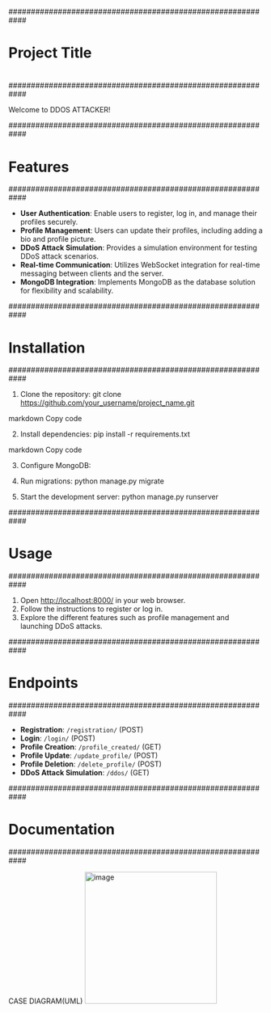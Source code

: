 ############################################################
#                                                          #
#                      Project Title                       #
#                                                          #
############################################################

Welcome to DDOS ATTACKER!



############################################################
#                     Features                               #
############################################################

- **User Authentication**: Enable users to register, log in, and manage their profiles securely.
- **Profile Management**: Users can update their profiles, including adding a bio and profile picture.
- **DDoS Attack Simulation**: Provides a simulation environment for testing DDoS attack scenarios.
- **Real-time Communication**: Utilizes WebSocket integration for real-time messaging between clients and the server.
- **MongoDB Integration**: Implements MongoDB as the database solution for flexibility and scalability.

############################################################
#                      Installation                         #
############################################################

1. Clone the repository:
git clone https://github.com/your_username/project_name.git

markdown
Copy code

2. Install dependencies:
pip install -r requirements.txt

markdown
Copy code

3. Configure MongoDB:


4. Run migrations:
python manage.py migrate


5. Start the development server:
python manage.py runserver



############################################################
#                          Usage                            #
############################################################

1. Open [http://localhost:8000/](http://localhost:8000/) in your web browser.
2. Follow the instructions to register or log in.
3. Explore the different features such as profile management and launching DDoS attacks.

############################################################
#                        Endpoints                          #
############################################################

- **Registration**: `/registration/` (POST)
- **Login**: `/login/` (POST)
- **Profile Creation**: `/profile_created/` (GET)
- **Profile Update**: `/update_profile/` (POST)
- **Profile Deletion**: `/delete_profile/` (POST)
- **DDoS Attack Simulation**: `/ddos/` (GET)

############################################################
#                      Documentation                        #
############################################################





CASE DIAGRAM(UML)
<img width="261" alt="image" src="https://github.com/KristinaRiabova/ddos_attack_app-chat/assets/103763577/f3db273d-f5e6-4bc1-acc5-065509f490ea">

